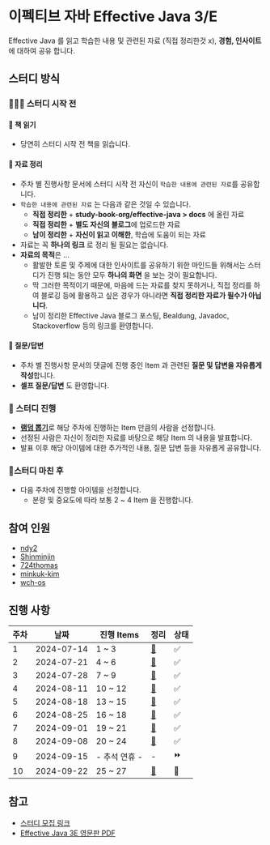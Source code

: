 # 이펙티브 자바 Effective Java 3/E

Effective Java 를 읽고 학습한 내용 및 관련된 자료 (직접 정리한것 x), **경험, 인사이트**에 대하여 공유 합니다.

## 스터디 방식

### 👩🏻‍💻 스터디 시작 전

#### 📖 책 읽기

- 당연히 스터디 시작 전 책을 읽습니다.

#### 🔗 자료 정리

- 주차 별 진행사항 문서에 스터디 시작 전 자신이 `학습한 내용에 관련된 자료`를 공유합니다.
- `학습한 내용에 관련된 자료` 는 다음과 같은 것일 수 있습니다.
	- **직접 정리한** +  **study-book-org/effective-java > docs** 에 올린 자료
	- **직접 정리한** + **별도 자신의 블로그**에 업로드한 자료
	- **남이 정리한** + **자신이 읽고 이해한**, 학습에 도움이 되는 자료
- 자료는 꼭 **하나의 링크** 로 정리 될 필요는 없습니다.
- **자료의 목적**은 ...
	- 활발한 토론 및 주제에 대한 인사이트를 공유하기 위한 마인드들 위해서는 스터디가 진행 되는 동안 모두 **하나의 화면** 을 보는 것이 필요합니다.
	- 딱 그러한 목적이기 때문에, 마음에 드는 자료를 찾지 못하거나, 직접 정리를 하여 블로깅 등에 활용하고 싶은 경우가 아니라면 **직접 정리한 자료가 필수가 아닙니다**.
	- 남이 정리한 Effective Java 블로그 포스팅, Bealdung, Javadoc, Stackoverflow 등의 링크를 환영합니다.

#### 🤔 질문/답변

- 주차 별 진행사항 문서의 댓글에 진행 중인 Item 과 관련된 **질문 및 답변을 자유롭게 작성**합니다.
- **셀프 질문/답변** 도 환영합니다.

### 📢 스터디 진행

- [**램덤 뽑기**](https://lazygyu.github.io/roulette/)로 해당 주차에 진행하는 Item 만큼의 사람을 선정합니다.
- 선정된 사람은 자신이 정리한 자료를 바탕으로 해당 Item 의 내용을 발표합니다.
- 발표 이후 해당 아이템에 대한 추가적인 내용, 질문 답변 등을 자유롭게 공유합니다.

### 📝스터디 마친 후

- 다음 주차에 진행할 아이템을 선정합니다.
	- 분량 및 중요도에 따라 보통 2 ~ 4 Item 을 진행합니다.

## 참여 인원

- [ndy2](https://github.com/ndy2/)
- [Shinminjin](https://github.com/Shinminjin)
- [724thomas](https://github.com/724thomas)
- [minkuk-kim](https://github.com/minkuk-kim)
- [wch-os](https://github.com/wch-os) 

## 진행 사항

| 주차  | 날짜         | 진행 Items  | 정리                       | 상태  |
| --- | ---------- | --------- | ------------------------ | --- |
| 1   | 2024-07-14 | 1 ~ 3     | [📄](progress/week1.md)  | ✅   |
| 2   | 2024-07-21 | 4 ~ 6     | [📄](progress/week2.md)  | ✅   |
| 3   | 2024-07-28 | 7 ~ 9     | [📄](progress/week3.md)  | ✅   |
| 4   | 2024-08-11 | 10 ~ 12   | [📄](progress/week4.md)  | ✅   |
| 5   | 2024-08-18 | 13 ~ 15   | [📄](progress/week5.md)  | ✅   |
| 6   | 2024-08-25 | 16 ~ 18   | [📄](progress/week6.md)  | ✅   |
| 7   | 2024-09-01 | 19 ~ 21   | [📄](progress/week7.md)  | ✅   |
| 8   | 2024-09-08 | 20 ~ 24   | [📄](progress/week8.md)  | ✅   |
| 9   | 2024-09-15 | - 추석 연휴 - | -                        | ⏩   |
| 10  | 2024-09-22 | 25 ~ 27   | [📄](progress/week10.md) | 🔄  |

## 참고

- [스터디 모집 링크](https://www.inflearn.com/studies/1305486/이펙티브-자바-스터디-모집-item-1-item-38)
- [Effective Java 3E 영문판 PDF](https://kea.nu/files/textbooks/new/Effective%20Java%20%282017%2C%20Addison-Wesley%29.pdf)
